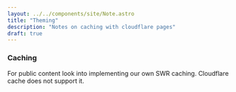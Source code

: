 ```yaml
---
layout: ../../components/site/Note.astro
title: "Theming"
description: "Notes on caching with cloudflare pages"
draft: true
---
```


### Caching

For public content look into implementing our own SWR caching.
Cloudflare cache does not support it.